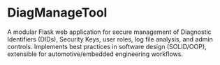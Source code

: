 # DiagManageTool
A modular Flask web application for secure management of Diagnostic Identifiers (DIDs), Security Keys, user roles, log file analysis, and admin controls. Implements best practices in software design (SOLID/OOP), extensible for automotive/embedded engineering workflows.
